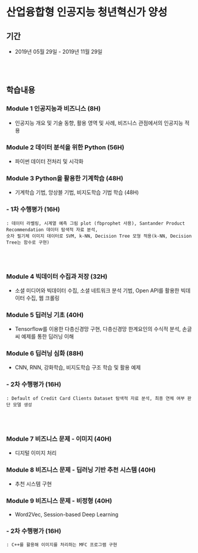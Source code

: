 # 산업융합형 인공지능 청년혁신가 양성 


## 기간 
- 2019년 05월 29일 - 2019년 11월 29일 

<br><br>
## 학습내용
### Module 1 인공지능과 비즈니스 (8H)
- 인공지능 개요 및 기술 동향, 활용 영역 및 사례, 비즈니스 관점에서의 인공지능 적용

### Module 2 데이터 분석을 위한 Python (56H)
- 파이썬 데이터 전처리 및 시각화

### Module 3 Python을 활용한 기계학습 (48H)
- 기계학습 기법, 앙상블 기법, 비지도학습 기법 학습 (48H)

### - 1차 수행평가 (16H) 
    : 데이터 라벨링, 시계열 예측 그림 plot (fbprophet 사용), Santander Product Recommendation 데이터 탐색적 자료 분석, 
    숫자 필기체 이미지 데이터로 SVM, k-NN, Decision Tree 모형 적용(k-NN, Decision Tree는 함수로 구현)
<br></br>
### Module 4 빅데이터 수집과 저장 (32H)
- 소셜 미디어와 빅데이터 수집, 소셜 네트워크 분석 기법, Open API를 활용한 빅데이터 수집, 웹 크롤링

### Module 5 딥러닝 기초 (40H)
- Tensorflow를 이용한 다층신경망 구현, 다층신경망 한계요인의 수식적 분석, 손글씨 예제를 통한 딥러닝 이해

### Module 6 딥러닝 심화 (88H)
- CNN, RNN, 강화학습, 비지도학습 구조 학습 및 활용 예제

### - 2차 수행평가 (16H) 
    : Default of Credit Card Clients Dataset 탐색적 자료 분석, 최종 연체 여부 판단 모델 생성
<br></br>
### Module 7 비즈니스 문제 - 이미지 (40H)
- 디지털 이미지 처리

### Module 8 비즈니스 문제 - 딥러닝 기반 추천 시스템 (40H)
- 추천 시스템 구현

### Module 9 비즈니스 문제 - 비정형 (40H)
- Word2Vec, Session-based Deep Learning

### - 2차 수행평가 (16H) 
    : C++를 활용해 이미지를 처리하는 MFC 프로그램 구현
